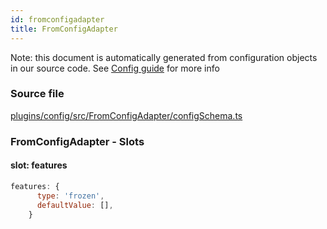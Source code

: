 ```yaml
---
id: fromconfigadapter
title: FromConfigAdapter
---
```


Note: this document is automatically generated from configuration objects in our
source code. See [Config guide](/docs/config_guide) for more info

### Source file

[plugins/config/src/FromConfigAdapter/configSchema.ts](https://github.com/GMOD/jbrowse-components/blob/main/plugins/config/src/FromConfigAdapter/configSchema.ts)

### FromConfigAdapter - Slots

#### slot: features

```js
features: {
      type: 'frozen',
      defaultValue: [],
    }
```

